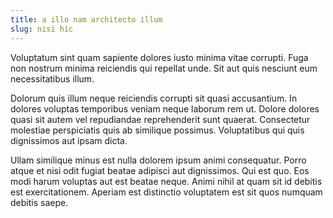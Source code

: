 ```yaml
---
title: a illo nam architecto illum
slug: nisi hic
---
```


Voluptatum sint quam sapiente dolores iusto minima vitae corrupti. Fuga non nostrum minima reiciendis qui repellat unde. Sit aut quis nesciunt eum necessitatibus illum.

Dolorum quis illum neque reiciendis corrupti sit quasi accusantium. In dolores voluptas temporibus veniam neque laborum rem ut. Dolore dolores quasi sit autem vel repudiandae reprehenderit sunt quaerat. Consectetur molestiae perspiciatis quis ab similique possimus. Voluptatibus qui quis dignissimos aut ipsam dicta.

Ullam similique minus est nulla dolorem ipsum animi consequatur. Porro atque et nisi odit fugiat beatae adipisci aut dignissimos. Qui est quo. Eos modi harum voluptas aut est beatae neque. Animi nihil at quam sit id debitis est exercitationem. Aperiam est distinctio voluptatem est sit quos numquam debitis saepe.
